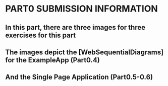 # PART0 SUBMISSION INFORMATION

## In this part, there are three images for three exercises for this part

## The images depict the [WebSequentialDiagrams] for the ExampleApp (Part0.4)

## And the Single Page Application (Part0.5-0.6)
